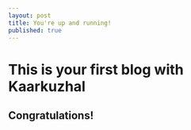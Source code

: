 ```yaml
---
layout: post
title: You're up and running!
published: true
---
```

# This is your first blog with Kaarkuzhal

## Congratulations!